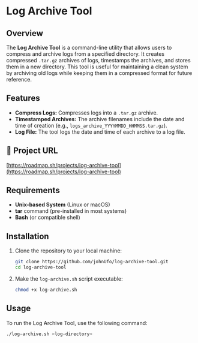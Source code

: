 # Log Archive Tool

## Overview

The **Log Archive Tool** is a command-line utility that allows users to compress and archive logs from a specified directory. It creates compressed `.tar.gz` archives of logs, timestamps the archives, and stores them in a new directory. This tool is useful for maintaining a clean system by archiving old logs while keeping them in a compressed format for future reference.

## Features

- **Compress Logs:** Compresses logs into a `.tar.gz` archive.
- **Timestamped Archives:** The archive filenames include the date and time of creation (e.g., `logs_archive_YYYYMMDD_HHMMSS.tar.gz`).
- **Log File:** The tool logs the date and time of each archive to a log file.

## 🚀 Project URL

[https://roadmap.sh/projects/log-archive-tool](https://roadmap.sh/projects/log-archive-tool)

## Requirements

- **Unix-based System** (Linux or macOS)
- **tar** command (pre-installed in most systems)
- **Bash** (or compatible shell)

## Installation

1. Clone the repository to your local machine:
    ```bash
    git clone https://github.com/johnUfo/log-archive-tool.git
    cd log-archive-tool
    ```

2. Make the `log-archive.sh` script executable:
    ```bash
    chmod +x log-archive.sh
    ```

## Usage

To run the Log Archive Tool, use the following command:

```bash
./log-archive.sh <log-directory>
